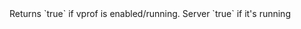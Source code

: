 <function name="IsEnabled" parent="vprof" type="libraryfunc">
	<description>
		Returns `true` if vprof is enabled/running.
	</description>
	<realm>Server</realm>
	<rets>
		<ret name="running" type="boolean">`true` if it's running</ret>
	</rets>
</function>